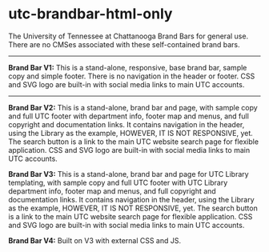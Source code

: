 # utc-brandbar-html-only
The University of Tennessee at Chattanooga Brand Bars for general use. There are no CMSes associated with these self-contained brand bars.

<hr />

<strong>Brand Bar V1:</strong> This is a stand-alone, responsive, base brand bar, sample copy and simple footer. There is no navigation in the header or footer. CSS and SVG logo are built-in with social media links to main UTC accounts.

<hr />

<strong>Brand Bar V2:</strong> This is a stand-alone, brand bar and page, with sample copy and full UTC footer with department info, footer map and menus, and full copyright and documentation links. It contains navigation in the header, using the Library as the example, HOWEVER, IT IS NOT RESPONSIVE, yet. The search button is a link to the main UTC website search page for flexible application. CSS and SVG logo are built-in with social media links to main UTC accounts.

<strong>Brand Bar V3:</strong> This is a stand-alone, brand bar and page for UTC Library templating, with sample copy and full UTC footer with UTC Library department info, footer map and menus, and full copyright and documentation links. It contains navigation in the header, using the Library as the example, HOWEVER, IT IS NOT RESPONSIVE, yet. The search button is a link to the main UTC website search page for flexible application. CSS and SVG logo are built-in with social media links to main UTC accounts.

<strong>Brand Bar V4:</strong> Built on V3 with external CSS and JS.